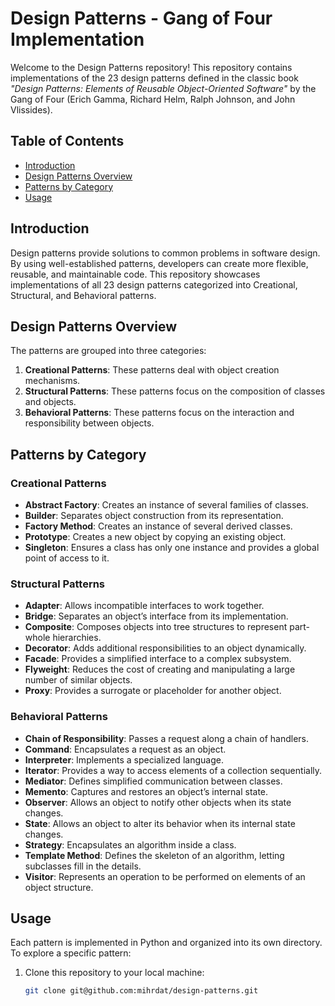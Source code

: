 # Design Patterns - Gang of Four Implementation

Welcome to the Design Patterns repository! This repository contains implementations of the 23 design patterns defined in the classic book *"Design Patterns: Elements of Reusable Object-Oriented Software"* by the Gang of Four (Erich Gamma, Richard Helm, Ralph Johnson, and John Vlissides).

## Table of Contents

- [Introduction](#introduction)
- [Design Patterns Overview](#design-patterns-overview)
- [Patterns by Category](#patterns-by-category)
- [Usage](#usage)

## Introduction

Design patterns provide solutions to common problems in software design. By using well-established patterns, developers can create more flexible, reusable, and maintainable code. This repository showcases implementations of all 23 design patterns categorized into Creational, Structural, and Behavioral patterns.

## Design Patterns Overview

The patterns are grouped into three categories:

1. **Creational Patterns**: These patterns deal with object creation mechanisms.
2. **Structural Patterns**: These patterns focus on the composition of classes and objects.
3. **Behavioral Patterns**: These patterns focus on the interaction and responsibility between objects.

## Patterns by Category

### Creational Patterns
- **Abstract Factory**: Creates an instance of several families of classes.
- **Builder**: Separates object construction from its representation.
- **Factory Method**: Creates an instance of several derived classes.
- **Prototype**: Creates a new object by copying an existing object.
- **Singleton**: Ensures a class has only one instance and provides a global point of access to it.

### Structural Patterns
- **Adapter**: Allows incompatible interfaces to work together.
- **Bridge**: Separates an object’s interface from its implementation.
- **Composite**: Composes objects into tree structures to represent part-whole hierarchies.
- **Decorator**: Adds additional responsibilities to an object dynamically.
- **Facade**: Provides a simplified interface to a complex subsystem.
- **Flyweight**: Reduces the cost of creating and manipulating a large number of similar objects.
- **Proxy**: Provides a surrogate or placeholder for another object.

### Behavioral Patterns
- **Chain of Responsibility**: Passes a request along a chain of handlers.
- **Command**: Encapsulates a request as an object.
- **Interpreter**: Implements a specialized language.
- **Iterator**: Provides a way to access elements of a collection sequentially.
- **Mediator**: Defines simplified communication between classes.
- **Memento**: Captures and restores an object’s internal state.
- **Observer**: Allows an object to notify other objects when its state changes.
- **State**: Allows an object to alter its behavior when its internal state changes.
- **Strategy**: Encapsulates an algorithm inside a class.
- **Template Method**: Defines the skeleton of an algorithm, letting subclasses fill in the details.
- **Visitor**: Represents an operation to be performed on elements of an object structure.

## Usage

Each pattern is implemented in Python and organized into its own directory. To explore a specific pattern:

1. Clone this repository to your local machine:
   ```bash
   git clone git@github.com:mihrdat/design-patterns.git
